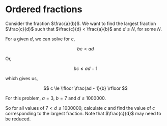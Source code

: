 # Ordered fractions
Consider the fraction $\frac{a}{b}$. We want to find the largest fraction $\frac{c}{d}$ such that $\frac{c}{d} < \frac{a}{b}$ and $d \le N$, for some $N$.

For a given $d$, we can solve for $c$,

$$
bc < ad
$$

Or,

$$
bc \le ad - 1
$$

which gives us,

$$
c \le \lfloor \frac{ad - 1}{b} \rfloor
$$

For this problem, $a = 3$, $b = 7$ and $d \le 1000000$.

So for all values of $7 \lt d \le 1000000$, calculate $c$ and find the value of $c$ corresponding to the largest fraction. Note that $\frac{c}{d}$ may need to be reduced.
